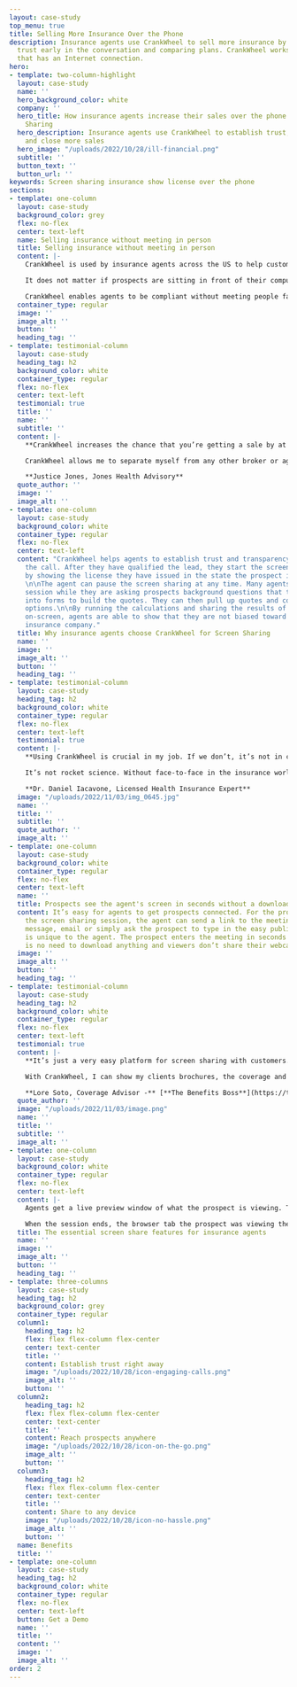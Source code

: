 ```yaml
---
layout: case-study
top_menu: true
title: Selling More Insurance Over the Phone
description: Insurance agents use CrankWheel to sell more insurance by establishing
  trust early in the conversation and comparing plans. CrankWheel works with any device
  that has an Internet connection.
hero:
- template: two-column-highlight
  layout: case-study
  name: ''
  hero_background_color: white
  company: ''
  hero_title: How insurance agents increase their sales over the phone with Screen
    Sharing
  hero_description: Insurance agents use CrankWheel to establish trust, compare plans
    and close more sales
  hero_image: "/uploads/2022/10/28/ill-financial.png"
  subtitle: ''
  button_text: ''
  button_url: ''
keywords: Screen sharing insurance show license over the phone
sections:
- template: one-column
  layout: case-study
  background_color: grey
  flex: no-flex
  center: text-left
  name: Selling insurance without meeting in person
  title: Selling insurance without meeting in person
  content: |-
    CrankWheel is used by insurance agents across the US to help customers find the best insurance for their needs. By screen sharing, agents can reach interested leads wherever they are and no matter what they are doing.

    It does not matter if prospects are sitting in front of their computers at home, or are out for a walk, insurance agents can cast their screens to any device that has an Internet connection.

    CrankWheel enables agents to be compliant without meeting people face to face. Which means that they can reach prospects across the country.
  container_type: regular
  image: ''
  image_alt: ''
  button: ''
  heading_tag: ''
- template: testimonial-column
  layout: case-study
  heading_tag: h2
  background_color: white
  container_type: regular
  flex: no-flex
  center: text-left
  testimonial: true
  title: ''
  name: ''
  subtitle: ''
  content: |-
    **CrankWheel increases the chance that you’re getting a sale by at least 60%**

    CrankWheel allows me to separate myself from any other broker or agent that might be trying to contact the client just due to how transparent I am. I have all my agents using CrankWheel as well. If you are in sales in any industry, you should be able to use CrankWheel very easily. It’s the most cost-effective screen sharing platform that’s on the market for sure.

    **Justice Jones, Jones Health Advisory**
  quote_author: ''
  image: ''
  image_alt: ''
- template: one-column
  layout: case-study
  background_color: white
  container_type: regular
  flex: no-flex
  center: text-left
  content: "CrankWheel helps agents to establish trust and transparency early on in
    the call. After they have qualified the lead, they start the screen sharing session
    by showing the license they have issued in the state the prospect is living in.
    \n\nThe agent can pause the screen sharing at any time. Many agents pause the
    session while they are asking prospects background questions that they fill out
    into forms to build the quotes. They can then pull up quotes and compare available
    options.\n\nBy running the calculations and sharing the results of available options
    on-screen, agents are able to show that they are not biased toward one particular
    insurance company."
  title: Why insurance agents choose CrankWheel for Screen Sharing
  name: ''
  image: ''
  image_alt: ''
  button: ''
  heading_tag: ''
- template: testimonial-column
  layout: case-study
  heading_tag: h2
  background_color: white
  container_type: regular
  flex: no-flex
  center: text-left
  testimonial: true
  content: |-
    **Using CrankWheel is crucial in my job. If we don’t, it’s not in compliance - I’m licensed in 32 different states and I can’t do face-to-face meetings.**

    It’s not rocket science. Without face-to-face in the insurance world, you have to do a screen share. When I have qualified the leads, I shoot them a message with the link and they connect instantly. I can then show them that I’m licensed in their state and then we can go over their options.

    **Dr. Daniel Iacavone, Licensed Health Insurance Expert**
  image: "/uploads/2022/11/03/img_0645.jpg"
  name: ''
  title: ''
  subtitle: ''
  quote_author: ''
  image_alt: ''
- template: one-column
  layout: case-study
  background_color: white
  container_type: regular
  flex: no-flex
  center: text-left
  name: ''
  title: Prospects see the agent's screen in seconds without a download
  content: It’s easy for agents to get prospects connected. For the prospect to enter
    the screen sharing session, the agent can send a link to the meeting with a text
    message, email or simply ask the prospect to type in the easy public link that
    is unique to the agent. The prospect enters the meeting in seconds since there
    is no need to download anything and viewers don’t share their webcams.
  image: ''
  image_alt: ''
  button: ''
  heading_tag: ''
- template: testimonial-column
  layout: case-study
  heading_tag: h2
  background_color: white
  container_type: regular
  flex: no-flex
  center: text-left
  testimonial: true
  content: |-
    **It’s just a very easy platform for screen sharing with customers. It’s inexpensive and simple to use**

    With CrankWheel, I can show my clients brochures, the coverage and the application. I can bring them into all of it on the phone call. If they are no longer paying attention, I can see it and redirect their attention back to the call.

    **Lore Soto, Coverage Advisor -** [**The Benefits Boss**](https://thebenefitsboss.com/)
  quote_author: ''
  image: "/uploads/2022/11/03/image.png"
  name: ''
  title: ''
  subtitle: ''
  image_alt: ''
- template: one-column
  layout: case-study
  background_color: white
  container_type: regular
  flex: no-flex
  center: text-left
  content: |-
    Agents get a live preview window of what the prospect is viewing. The preview window shows the agent how the viewer is interacting with the presentation such as where their mouse cursor is moving, which area of the presentation mobile users are zooming in on, and they get alerted instantly if the viewer disconnects or has switched over to another tab or another app. Agents can also see if the viewer’s device has not caught up with the presentation due to a bad Internet connection. So there is no risk of running ahead with the presentation for the agent.

    When the session ends, the browser tab the prospect was viewing the session in, automatically redirects to a landing page the agent can set. Most agents use this post-session redirect feature to send prospects to their Google Review page or to a page that helps prospects to refer friends to the agent.
  title: The essential screen share features for insurance agents
  name: ''
  image: ''
  image_alt: ''
  button: ''
  heading_tag: ''
- template: three-columns
  layout: case-study
  heading_tag: h2
  background_color: grey
  container_type: regular
  column1:
    heading_tag: h2
    flex: flex flex-column flex-center
    center: text-center
    title: ''
    content: Establish trust right away
    image: "/uploads/2022/10/28/icon-engaging-calls.png"
    image_alt: ''
    button: ''
  column2:
    heading_tag: h2
    flex: flex flex-column flex-center
    center: text-center
    title: ''
    content: Reach prospects anywhere
    image: "/uploads/2022/10/28/icon-on-the-go.png"
    image_alt: ''
    button: ''
  column3:
    heading_tag: h2
    flex: flex flex-column flex-center
    center: text-center
    title: ''
    content: Share to any device
    image: "/uploads/2022/10/28/icon-no-hassle.png"
    image_alt: ''
    button: ''
  name: Benefits
  title: ''
- template: one-column
  layout: case-study
  heading_tag: h2
  background_color: white
  container_type: regular
  flex: no-flex
  center: text-left
  button: Get a Demo
  name: ''
  title: ''
  content: ''
  image: ''
  image_alt: ''
order: 2
---
```


